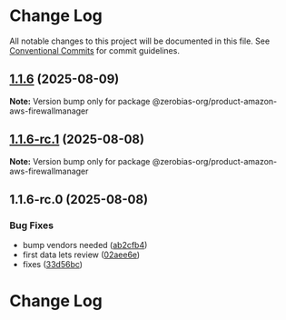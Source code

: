 # Change Log

All notable changes to this project will be documented in this file.
See [Conventional Commits](https://conventionalcommits.org) for commit guidelines.

## [1.1.6](https://github.com/zerobias-org/product/compare/@zerobias-org/product-amazon-aws-firewallmanager@1.1.6-rc.1...@zerobias-org/product-amazon-aws-firewallmanager@1.1.6) (2025-08-09)

**Note:** Version bump only for package @zerobias-org/product-amazon-aws-firewallmanager





## [1.1.6-rc.1](https://github.com/zerobias-org/product/compare/@zerobias-org/product-amazon-aws-firewallmanager@1.1.6-rc.0...@zerobias-org/product-amazon-aws-firewallmanager@1.1.6-rc.1) (2025-08-08)

**Note:** Version bump only for package @zerobias-org/product-amazon-aws-firewallmanager





## 1.1.6-rc.0 (2025-08-08)


### Bug Fixes

* bump vendors needed ([ab2cfb4](https://github.com/zerobias-org/product/commit/ab2cfb4a9cf2e3008e08b068f98011fec096c932))
* first data lets review ([02aee6e](https://github.com/zerobias-org/product/commit/02aee6e8c4f11675de7c63a00f4c8254a67a4dd7))
* fixes ([33d56bc](https://github.com/zerobias-org/product/commit/33d56bcaedf3fa5e3939a33c0fb57eda53539d05))





# Change Log
